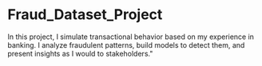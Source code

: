 # Fraud_Dataset_Project
In this project, I simulate transactional behavior based on my experience in banking. I analyze fraudulent patterns, build models to detect them, and present insights as I would to stakeholders."
